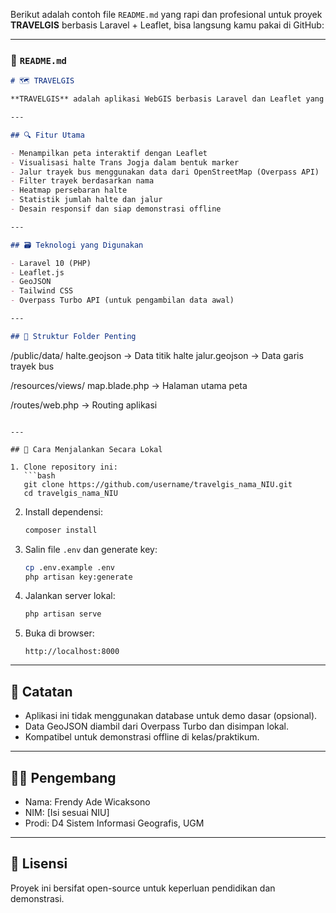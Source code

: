 Berikut adalah contoh file `README.md` yang rapi dan profesional untuk proyek **TRAVELGIS** berbasis Laravel + Leaflet, bisa langsung kamu pakai di GitHub:

---

### 📄 `README.md`

```markdown
# 🗺️ TRAVELGIS

**TRAVELGIS** adalah aplikasi WebGIS berbasis Laravel dan Leaflet yang menampilkan informasi transportasi umum di Kota Yogyakarta, termasuk peta jalur dan halte Trans Jogja.

---

## 🔍 Fitur Utama

- Menampilkan peta interaktif dengan Leaflet
- Visualisasi halte Trans Jogja dalam bentuk marker
- Jalur trayek bus menggunakan data dari OpenStreetMap (Overpass API)
- Filter trayek berdasarkan nama
- Heatmap persebaran halte
- Statistik jumlah halte dan jalur
- Desain responsif dan siap demonstrasi offline

---

## 🗃️ Teknologi yang Digunakan

- Laravel 10 (PHP)
- Leaflet.js
- GeoJSON
- Tailwind CSS
- Overpass Turbo API (untuk pengambilan data awal)

---

## 📂 Struktur Folder Penting

```

/public/data/
halte.geojson     → Data titik halte
jalur.geojson     → Data garis trayek bus

/resources/views/
map.blade.php     → Halaman utama peta

/routes/web.php       → Routing aplikasi

````

---

## 🚀 Cara Menjalankan Secara Lokal

1. Clone repository ini:
   ```bash
   git clone https://github.com/username/travelgis_nama_NIU.git
   cd travelgis_nama_NIU
````

2. Install dependensi:

   ```bash
   composer install
   ```

3. Salin file `.env` dan generate key:

   ```bash
   cp .env.example .env
   php artisan key:generate
   ```

4. Jalankan server lokal:

   ```bash
   php artisan serve
   ```

5. Buka di browser:

   ```
   http://localhost:8000
   ```

---

## 📌 Catatan

* Aplikasi ini tidak menggunakan database untuk demo dasar (opsional).
* Data GeoJSON diambil dari Overpass Turbo dan disimpan lokal.
* Kompatibel untuk demonstrasi offline di kelas/praktikum.

---

## 🧑‍💻 Pengembang

* Nama: Frendy Ade Wicaksono
* NIM: \[Isi sesuai NIU]
* Prodi: D4 Sistem Informasi Geografis, UGM

---

## 📖 Lisensi

Proyek ini bersifat open-source untuk keperluan pendidikan dan demonstrasi.
